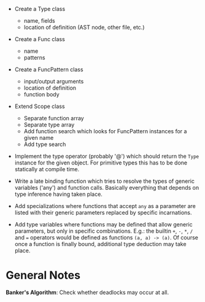 - Create a Type class
  - name, fields
  - location of definition (AST node, other file, etc.)
  
- Create a Func class
  - name
  - patterns
  
- Create a FuncPattern class
  - input/output arguments
  - location of definition
  - function body

- Extend Scope class
  - Separate function array
  - Separate type array
  - Add function search which looks for FuncPattern instances for a given name
  - Add type search

- Implement the type operator (probably '@') which should return the `Type` instance for the given object. For primitive types this has to be done statically at compile time.

- Write a late binding function which tries to resolve the types of generic variables ('any') and function calls. Basically everything that depends on type inference having taken place.

- Add specializations where functions that accept `any` as a parameter are listed with their generic parameters replaced by specific incarnations.

- Add type variables where functions may be defined that allow generic parameters, but only in specific combinations. E.g.: the builtin `+`, `-`, `*`, `/` and `=` operators would be defined as functions `(a, a) -> (a)`. Of course once a function is finally bound, additional type deduction may take place.

General Notes
=============

**Banker's Algorithm**: Check whether deadlocks may occur at all.